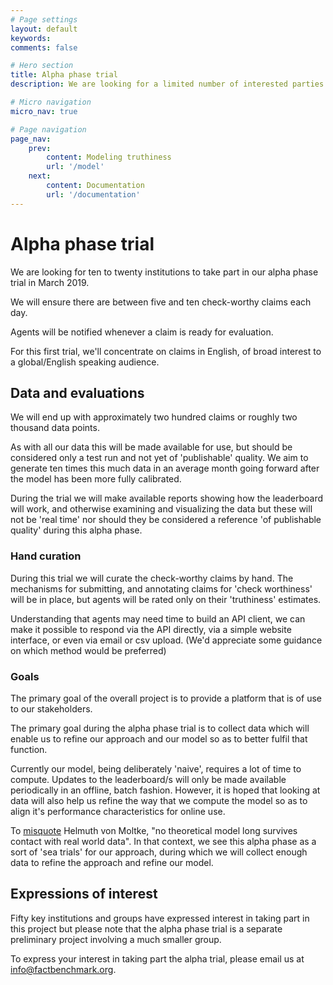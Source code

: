 ```yaml
---
# Page settings
layout: default
keywords:
comments: false

# Hero section
title: Alpha phase trial
description: We are looking for a limited number of interested parties to take part in our alpha phase trial - which will take place in March 2019.

# Micro navigation
micro_nav: true

# Page navigation
page_nav:
    prev:
        content: Modeling truthiness
        url: '/model'
    next:
        content: Documentation
        url: '/documentation'
---
```


# Alpha phase trial

We are looking for ten to twenty institutions to take part in our alpha phase trial in March 2019.

We will ensure there are between five and ten check-worthy claims each day.

Agents will be notified whenever a claim is ready for evaluation. 

For this first trial, we'll concentrate on claims in English, of broad interest to a global/English speaking audience.

## Data and evaluations

We will end up with approximately two hundred claims or roughly two thousand data points. 

As with all our data this will be made available for use, but should be considered only a test run and not yet of 'publishable' quality. We aim to generate ten times this much data in an average month going forward after the model has been more fully calibrated.

During the trial we will make available reports showing how the leaderboard will work, and otherwise examining and visualizing the data  but these will not be 'real time' nor should they be considered a reference 'of publishable quality' during this alpha phase. 

### Hand curation 

During this trial we will curate the check-worthy claims by hand. The mechanisms for submitting, and annotating claims for 'check worthiness' will be in place, but agents will be rated only on their 'truthiness' estimates.

Understanding that agents may need time to build an API client, we can make it possible to respond via the API directly, via a simple website interface, or even via email or csv upload. (We'd appreciate some guidance on which method would be preferred)

### Goals 

The primary goal of the overall project is to provide a platform that is of use to our stakeholders.

The primary goal during the alpha phase trial is to collect data which will enable us to refine our approach and our model so as to better fulfil that function. 

Currently our model, being deliberately 'naive', requires a lot of time to compute. Updates to the leaderboard/s will only be made available periodically in an offline, batch fashion. However, it is hoped that looking at data will also help us refine the way that we compute the model so as to align it's performance characteristics for online use.

To <a href="https://en.wikiquote.org/wiki/Helmuth_von_Moltke_the_Elder">misquote</a> Helmuth von Moltke, "no theoretical model long survives contact with real world data". In that context, we see this alpha phase as a sort of 'sea trials' for our approach, during which we will collect enough data to refine the approach and refine our model.

## Expressions of interest 
 
Fifty key institutions and groups have expressed interest in taking part in this project but please note that the alpha phase trial is a separate preliminary project involving a much smaller group. 

To express your interest in taking part the alpha trial, please email us at <a href="mailto:info@factbenchmark.org">info@factbenchmark.org</a>.

<!-- Contact form approach - it works but yeah... nah
 --><!-- <form action="https://www.formingo.co/submit/84d4c621-2c55-4998-80cd-e11cce3ad064"
      method="POST">
    <input type="text" name="full_name">
    <input type="email" name="__replyto">

    <input type="submit" value="Contact">
</form> -->


